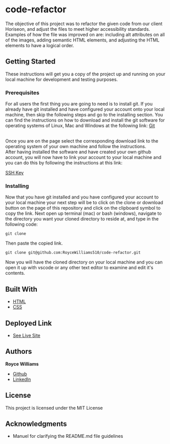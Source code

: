 # code-refactor

The objective of this project was to refactor the given code from our client Horiseon, and adjust the files to meet higher accessibility standards. Examples of how the file was improved on are: including alt attributes on all of the images, adding semantic HTML elements, and adjusting the HTML elements to have a logical order.

## Getting Started

These instructions will get you a copy of the project up and running on your local machine for development and testing purposes. 

### Prerequisites

For all users the first thing you are going to need is to install git. If you already have git installed and have configured your account onto your local machine, then skip the following steps and go to the installing section. You can find the instructions on how to download and install the git software for  operating systems of Linux, Mac and Windows at the following link: 
[Git](https://git-scm.com/book/en/v2/Getting-Started-Installing-Git)

<br>
Once you are on the page select the corresponding download link to the operating system of your own machine and follow the instructions.
<br>
After having installed the software and have created your own github account, you will now have to link your account to your local machine and you can do this by following the instructions at this link:  

<a href ="https://help.github.com/en/github/authenticating-to-github/generating-a-new-ssh-key-and-adding-it-to-the-ssh-agent" >SSH Key</a>


### Installing

Now that you have git installed and you have configured your account to your local machine your next step will be to click on the clone or download button on the page of this repository and click on the clipboard symbol to copy the link. Next open up terminal (mac) or bash (windows), navigate to the directory you want your cloned directory to reside at, and type in the following code:

```
git clone
```

Then paste the copied link.

```
git clone git@github.com:RoyceWilliams510/code-refactor.git
```

Now you will have the cloned directory on your local machine and you can open it up with vscode or any other text editor to examine and edit it's contents.


## Built With

* [HTML](https://developer.mozilla.org/en-US/docs/Web/HTML)
* [CSS](https://developer.mozilla.org/en-US/docs/Web/CSS)


## Deployed Link

* [See Live Site](https://roycewilliams510.github.io/code-refactor/index.html)


## Authors

 **Royce Williams** 

- [Github](https://github.com/RoyceWilliams510/)
- [LinkedIn](https://www.linkedin.com/in/royce-williams-3334261ab/)

## License

This project is licensed under the MIT License 

## Acknowledgments

* Manuel for clarifying the README.md file guidelines